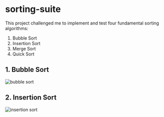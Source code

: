# sorting-suite

This project challenged me to implement and test four fundamental sorting algorithms: 

1. Bubble Sort
2. Insertion Sort
3. Merge Sort
4. Quick Sort

## 1. Bubble Sort

![bubble sort](https://upload.wikimedia.org/wikipedia/commons/8/83/Bubblesort-edited-color.svg)

## 2. Insertion Sort

![insertion sort](https://upload.wikimedia.org/wikipedia/commons/7/7e/Insertionsort-edited.png)
